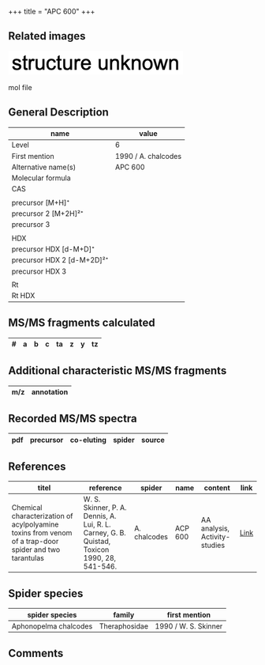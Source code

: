 +++
title = "APC 600"
+++

## Related images

![](/img/2.png)

mol file

## General Description

| name                       | value               |
|----------------------------|---------------------|
| Level                      | 6                   |
| First mention              | 1990 / A. chalcodes |
| Alternative name(s)        | APC 600             |
| Molecular formula          |                     |
| CAS                        |                     |
|                            |                     |
| precursor   [M+H]⁺         |                     |
| precursor 2 [M+2H]²⁺       |                     |
| precursor 3                |                     |
|                            |                     |
| HDX                        |                     |
| precursor HDX   [d-M+D]⁺   |                     |
| precursor HDX 2 [d-M+2D]²⁺ |                     |
| precursor HDX 3            |                     |
|                            |                     |
| Rt                         |                     |
| Rt HDX                     |                     |

## MS/MS fragments calculated

| # | a         | b         | c         | ta        | z         | y         | tz        |
|---|-----------|-----------|-----------|-----------|-----------|-----------|-----------|

## Additional characteristic MS/MS fragments

| m/z       | annotation |
|-----------|------------|

## Recorded MS/MS spectra

| pdf | precursor | co-eluting  | spider    | source                       |
|-----|-----------|-------------|-----------|------------------------------|

## References

| titel                                                                                     | reference                                                                                         | spider     | name   | content          | link                                                  |
|-------------------------------------------------------------------------------------------|---------------------------------------------------------------------------------------------------|------------|--------|------------------|-------------------------------------------------------|
| Chemical characterization of acylpolyamine toxins from venom of a trap-door spider and two tarantulas  | W. S. Skinner, P. A. Dennis, A. Lui, R. L. Carney, G. B. Quistad, Toxicon 1990, 28, 541-546. | A. chalcodes | ACP 600 | AA analysis, Activity-studies | [Link](https://doi.org/10.1016/0041-0101(90)90298-L) |

## Spider species

| spider species        | family        | first mention        |
|-----------------------|---------------|----------------------|
| Aphonopelma chalcodes | Theraphosidae | 1990 / W. S. Skinner |

## Comments